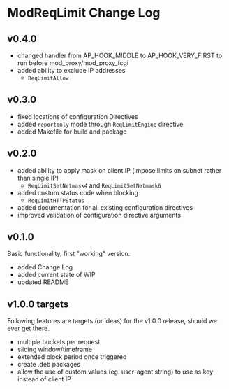 # ModReqLimit Change Log

## v0.4.0

- changed handler from AP_HOOK_MIDDLE to AP_HOOK_VERY_FIRST to run before mod_proxy/mod_proxy_fcgi
- added ability to exclude IP addresses
  - `ReqLimitAllow`

## v0.3.0

- fixed locations of configuration Directives
- added `reportonly` mode through `ReqLimitEngine` directive.
- added Makefile for build and package

## v0.2.0

- added ability to apply mask on client IP (impose limits on subnet rather than single IP)
  - `ReqLimitSetNetmask4` and `ReqLimitSetNetmask6`
- added custom status code when blocking
  - `ReqLimitHTTPStatus`
- added documentation for all existing configuration directives
- improved validation of configuration directive arguments

## v0.1.0

Basic functionality, first "working" version.
- added Change Log
- added current state of WIP
- updated README

## v1.0.0 targets

Following features are targets (or ideas) for the v1.0.0 release, should we ever get there.
- multiple buckets per request
- sliding window/timeframe
- extended block period once triggered
- create .deb packages
- allow the use of custom values (eg. user-agent string) to use as key instead of client IP
